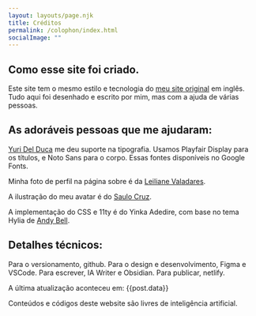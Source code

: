 ```yaml
---
layout: layouts/page.njk
title: Créditos
permalink: /colophon/index.html
socialImage: ""
---
```


## Como esse site foi criado.

Este site tem o mesmo estilo e tecnologia do [meu site original](https://danielsouza.org) em inglês. 
Tudo aqui foi desenhado e escrito por mim, mas com a ajuda de várias pessoas. 

## As adoráveis pessoas que me ajudaram: 

[Yuri Del Duca](https://yuridelduca.com) me deu suporte na tipografia. Usamos Playfair Display para os títulos, e Noto Sans para o corpo. Essas fontes disponíveis no Google Fonts.

Minha foto de perfil na página sobre é da [Leiliane Valadares](https://www.leiliane.com.br).

A ilustração do meu avatar é do [Saulo Cruz](https://www.instagram.com/_saulocruz/). 

A implementação do CSS e 11ty é do Yinka Adedire, com base no tema Hylia de [Andy Bell](https://bell.bz). 

## Detalhes técnicos: 
Para o versionamento, github. 
Para o design e desenvolvimento, Figma e VSCode.
Para escrever, IA Writer e Obsidian.
Para publicar, netlify. 


A última atualização aconteceu em: {{post.data}}

Conteúdos e códigos deste website são livres de inteligência artificial.   
